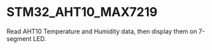 # STM32_AHT10_MAX7219
Read AHT10 Temperature and Humidity data, then display them on 7-segment LED. 
